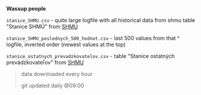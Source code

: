 **Wassup people**

`stanice_SHMU.csv` - quite large logfile with all historical data from shmu table "Stanice SHMÚ" from [SHMU](http://www.shmu.sk/sk/?page=991)

`stanice_SHMU_poslednych_500_hodnot.csv` - last 500 values from that ^ logfile, inverted order (newest values at the top)

`stanice_ostatnych_prevadzkovatelov.csv` - table "Stanice ostatných prevádzkovateľov" from [SHMU](http://www.shmu.sk/sk/?page=991)

> data downloaded every hour
>
> git updated daily @09:00
